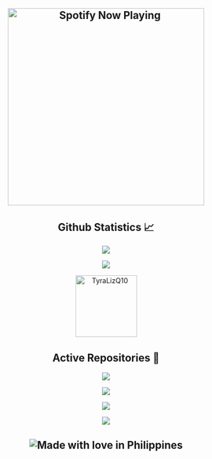 <p align = "center">
 <h2 align="center"> <img src="https://spotify-recently-played-readme.vercel.app/api?user=31vtjyti5ctizjdp7y24355rbhry" alt="Spotify Now Playing" width="400" />
</p>  
<h2 align="center">Github Statistics 📈</h2>
<p align="center"><a href="https://github.com/TyraLizQ10"><img src="https://github-readme-stats.vercel.app/api?username=TyraLizQ10&show_icons=true&theme=dark"></a></p>
<p align="center"><a href="https://github.com/TyraLizQ10"><img src="https://github-readme-stats.vercel.app/api/top-langs/?username=TyraLizQ10&theme=dark&layout=compact"></a></p>
<p align="Center"><img width="125" src="https://komarev.com/ghpvc/?username=iamlazy123&style=flat-square" alt="TyraLizQ10"></p>
<h2 align="center">Active Repositories 🥼</h2>
<p align="center"><a href="https://github.com/TyraLizQ10/device_xiaomi_juice"><img src="https://github-readme-stats.vercel.app/api/pin/?username=TyraLizQ10&repo=device_xiaomi_juice&show_owner=false&theme=dark"></a></p>
<p align="center"><a href="https://github.com/TyraLizQ10/device_xiaomi_mojito"><img src="https://github-readme-stats.vercel.app/api/pin/?username=TyraLizQ10&repo=device_xiaomi_mojito&show_owner=false&theme=dark"></a></p>
<p align="center"><a href="https://github.com/TyraLizQ10/device_xiaomi_sm6150-common"><img src="https://github-readme-stats.vercel.app/api/pin/?username=TyraLizQ10&repo=device_xiaomi_sm6150-common&show_owner=false&theme=dark"></a></p>
<p align="center"><a href="https://github.com/TyraLizQ10/kernel_xiaomi_juice"><img src="https://github-readme-stats.vercel.app/api/pin/?username=TyraLizQ10&repo=kernel_xiaomi_juice&show_owner=false&theme=dark"></a></p>
<h2 align="center">
 <img src="https://madewithlove.now.sh/ph?colorB=%233838ff" alt="Made with love in Philippines">
</h2>
